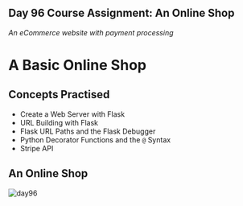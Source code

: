 ## Day 96 Course Assignment: An Online Shop

_An eCommerce website with payment processing_

# A Basic Online Shop

## Concepts Practised
- Create a Web Server with Flask
- URL Building with Flask
- Flask URL Paths and the Flask Debugger
- Python Decorator Functions and the `@` Syntax
- Stripe API

## An Online Shop
![day96](https://user-images.githubusercontent.com/98851253/173720462-e6898cfe-0393-429d-8487-0bff0765ace7.gif)
